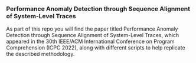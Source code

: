 ### Performance Anomaly Detection through Sequence Alignment of System-Level Traces

As part of this repo you will find the paper titled Performance Anomaly Detection through Sequence Alignment of System-Level Traces, which appeared in the 30th IEEE/ACM International Conference on Program Comprehension (ICPC 2022), along with different scripts to help replicate the described methodology. 
